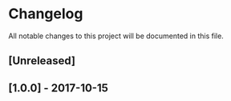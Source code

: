 # Changelog
All notable changes to this project will be documented in this file.

## [Unreleased]

## [1.0.0] - 2017-10-15

